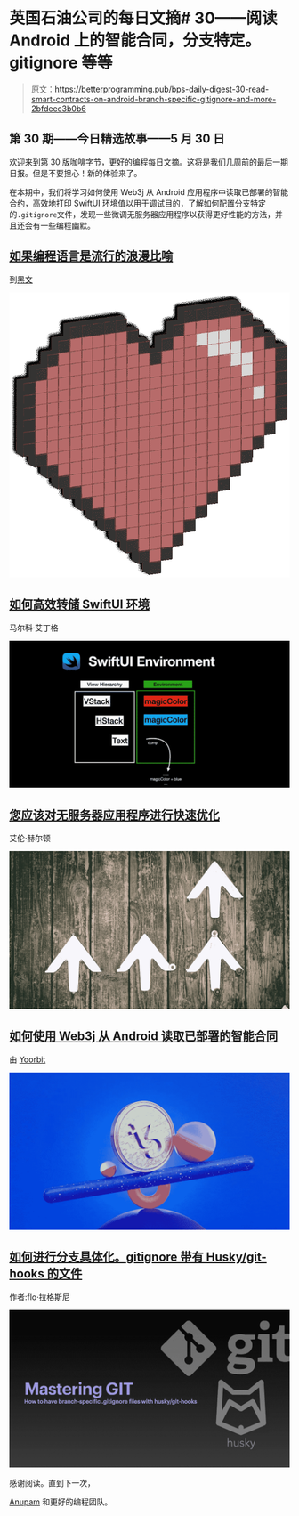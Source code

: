 # 英国石油公司的每日文摘# 30——阅读 Android 上的智能合同，分支特定。gitignore 等等

> 原文：<https://betterprogramming.pub/bps-daily-digest-30-read-smart-contracts-on-android-branch-specific-gitignore-and-more-2bfdeec3b0b6>

## 第 30 期——今日精选故事——5 月 30 日

欢迎来到第 30 版咖啡字节，更好的编程每日文摘。这将是我们几周前的最后一期日报。但是不要担心！新的体验来了。

在本期中，我们将学习如何使用 Web3j 从 Android 应用程序中读取已部署的智能合约，高效地打印 SwiftUI 环境值以用于调试目的，了解如何配置分支特定的`.gitignore`文件，发现一些微调无服务器应用程序以获得更好性能的方法，并且还会有一些编程幽默。

## [如果编程语言是流行的浪漫比喻](/if-programming-languages-starred-in-popular-romance-tropes-2ec81bd9713)

到[黑文](https://medium.com/u/d00525b1bbf0?source=post_page-----2bfdeec3b0b6--------------------------------)

![](img/ba3e37a6274f932b2075eac1977f11ad.png)

## [如何高效转储 SwiftUI 环境](/how-to-dump-swiftui-environment-efficiently-1bdf12ef37ed)

马尔科·艾丁格

![](img/66bc4a8db263e09fd0e64078ef40474d.png)

## [您应该对无服务器应用程序进行快速优化](/quick-optimizations-you-should-make-to-your-serverless-applications-9cc73ec464b9)

艾伦·赫尔顿

![](img/b29c9553761092fcb9211cefb8bec841.png)

## [如何使用 Web3j 从 Android 读取已部署的智能合同](/how-to-read-deployed-smart-contract-from-android-using-web3j-d56b23d616a3)

由 [Yoorbit](https://medium.com/u/365c70576952?source=post_page-----2bfdeec3b0b6--------------------------------)

![](img/4f3ef3a1db7345cd360eee01c3fe95ce.png)

## [如何进行分支具体化。gitignore 带有 Husky/git-hooks 的文件](/how-to-have-branch-specific-gitignore-files-with-husky-git-hooks-4ca04d7e78cf)

作者:flo·拉格斯尼

![](img/5db26176365b3ad85427a887b98045ef.png)

感谢阅读。直到下一次，

[Anupam](https://anupamchugh.medium.com/) 和更好的编程团队。